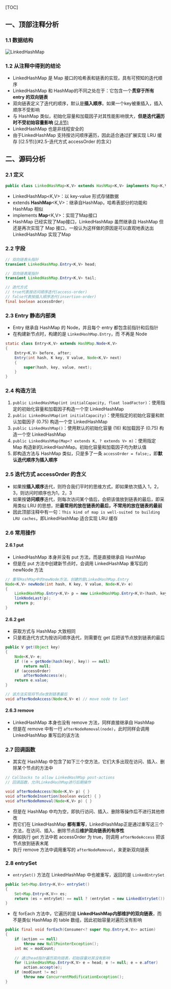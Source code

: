 [TOC]

## 一、顶部注释分析

### 1.1 数据结构

![LinkedHashMap](http://ww1.sinaimg.cn/large/d8e93840ly1g1wlyv64arj20ni0j2q8r.jpg)



### 1.2 从注释中得到的结论
+ LinkedHashMap 是 Map 接口的哈希表和链表的实现，具有可预知的迭代顺序
+ LinkedHashMap 和 HashMap的不同之处在于：它包含一个**贯穿于所有 entry 的双向链表**
+ 双向链表定义了迭代的顺序，默认是**插入顺序**。如果一个key被重插入，插入顺序不受影响
+ 与 HashMap 类似，初始化容量和加载因子对其性能影响很大，**但是迭代遍历时不受初始容量影响** [(2.8节)](#2.8-entrySet)
+ LinkedHashMap 也是非线程安全的
+ 由于LinkedHashMap 支持按访问顺序遍历，因此适合通过扩展实现 LRU 缓存 [(2.5节)](#2.5-迭代方式 accessOrder 的含义)



## 二、源码分析

### 2.1 定义

```java
public class LinkedHashMap<K,V> extends HashMap<K,V> implements Map<K,V>
```

+ LinkedHashMap<K,V>：以 key-value 形式存储数据
+ extends **HashMap**<K,V>：继承自HashMap，哈希表部分的功能和 HashMap 相似
+ implements **Map**<K,V>：实现了Map接口
+ HashMap 已经实现了Map接口，LinkedHashMap 虽然继承自 HashMap 但还是再次实现了 Map 接口，一般认为这样做的原因是可以直观地表达出 LinkedHashMap 实现了Map



### 2.2 字段

```java
// 双向链表头指针
transient LinkedHashMap.Entry<K,V> head;

// 双向链表尾指针
transient LinkedHashMap.Entry<K,V> tail;

// 迭代方式
// true代表按访问顺序迭代(access-order)
// false代表按插入顺序迭代(insertion-order)
final boolean accessOrder;
```



### 2.3 Entry 静态内部类

+ Entry 继承自 HashMap 的 Node，并且每个 entry 都包含前指针和后指针
+ 在构建新节点时，构建的是 `LinkedHashMap.Entry`，而 不再是 Node

```java
static class Entry<K,V> extends HashMap.Node<K,V> 
{
	Entry<K,V> before, after;
	Entry(int hash, K key, V value, Node<K,V> next) 
	{
		super(hash, key, value, next);
	}
}
```



### 2.4 构造方法

1. `public LinkedHashMap(int initialCapacity, float loadFactor)`：使用指定的初始化容量和加载因子构造一个空 LinkedHashMap
2. `public LinkedHashMap(int initialCapacity)`：使用指定的初始化容量和默认加载因子 (0.75) 构造一个空 LinkedHashMap
3. `public LinkedHashMap()`：使用默认的初始化容量 (16) 和加载因子 (0.75) 构造一个空 LinkedHashMap
4. `public LinkedHashMap(Map<? extends K, ? extends V> m)`：使用指定 Map 构造新的LinkedHashMap。初始化容量和加载因子均为默认值
5. 即构造方法与 HashMap 类似，只是多了一条 `accessOrder = false;`，即**默认迭代顺序为插入顺序**



### 2.5 迭代方式 accessOrder 的含义

+ 如果按**插入顺序**迭代，则符合我们平时的思维方式，即如果依次插入 1，2，3，则访问时顺序也为1，2，3
+ 如果按**访问顺序**迭代，则每次访问某个值后，会把该值放到链表的最后，即采用类似 LRU 的思想，把**最常用的放在链表的最后，不常用的放在链表的最前**
+ 因此顶部注释中有一句：`This kind of map is well-suited to building LRU caches`，即LinkedHashMap 适合实现 LRU 缓存



### 2.6 常用操作

#### 2.6.1 put

+ LinkedHashMap 本身并没有 put 方法，而是直接继承自 HashMap
+ 但是在 put 方法中创建新节点时，会调用 LinkedHashMap 重写后的 newNode 方法

```java
// 重写HashMap中的newNode方法，创建的是LinkedHashMap.Entry
Node<K,V> newNode(int hash, K key, V value, Node<K,V> e) 
{
	LinkedHashMap.Entry<K,V> p = new LinkedHashMap.Entry<K,V>(hash, key, value, e);
	linkNodeLast(p);
	return p;
}
```



#### 2.6.2 get

+ 获取方式与 HashMap 大致相同
+ 只是若迭代方式为按访问顺序迭代，则需要在 get 后把该节点放到链表的最后

```java
public V get(Object key) 
{
	Node<K,V> e;
	if ((e = getNode(hash(key), key)) == null)
		return null;
	if (accessOrder)
		afterNodeAccess(e);
	return e.value;
}

// 该方法实现将节点e放到链表最后
void afterNodeAccess(Node<K,V> e) // move node to last
```



#### 2.6.3 remove

+ LinkedHashMap 本身也没有 remove 方法，同样直接继承自 HashMap
+ 但是在 remove 中有一行 `afterNodeRemoval(node)`，此时同样会调用 LinkedHashMap 重写后的该方法



### 2.7 回调函数

+ 其实在 HashMap 中包含了如下三个空方法，它们大多出现在访问、插入、删除某个节点的方法中

```java
// Callbacks to allow LinkedHashMap post-actions
// 回调函数，允许LinkedHashMap进行后期操作

void afterNodeAccess(Node<K,V> p) { }
void afterNodeInsertion(boolean evict) { }
void afterNodeRemoval(Node<K,V> p) { }
```

+ 但是在 HashMap 中均为空，即执行访问、插入、删除等操作后不进行其他修改
+ 而它们在 LinkedHashMap **都有重写**，LinkedHashMap正是通过重写这三个方法，在访问、插入、删除节点后**维护双向链表的有序性**
+ 例如执行 get 方法中若 accessOrder 为 true，则调用 `afterNodeAccess` 把该节点放到链表末尾
+ 执行 remove 方法中调用重写的 `afterNodeRemoval`，来更新双向链表



### 2.8 entrySet

+ `entrySet()` 方法在 LinkedHashMap 中也被重写，返回的是 `LinkedEntrySet`
```java
public Set<Map.Entry<K,V>> entrySet() 
{
	Set<Map.Entry<K,V>> es;
	return (es = entrySet) == null ? (entrySet = new LinkedEntrySet()) : es;
}
```

+ 在 forEach 方法中，它遍历的是 **LinkedHashMap内部维护的双向链表**，而不是类似 HashMap 的 table 数组，因此初始容量对遍历没有影响

```java
public final void forEach(Consumer<? super Map.Entry<K,V>> action) 
{
    if (action == null)
		throw new NullPointerException();
    int mc = modCount;
    
    // 通过head指针遍历双向链表，初始容量对其没有影响
    for (LinkedHashMap.Entry<K,V> e = head; e != null; e = e.after)
		action.accept(e);
    if (modCount != mc)
		throw new ConcurrentModificationException();
}
```







